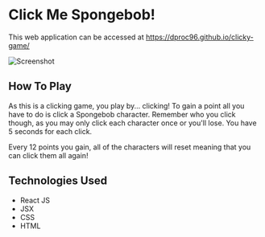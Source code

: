 # Click Me Spongebob!

This web application can be accessed at https://dproc96.github.io/clicky-game/

![Screenshot](https://i.imgur.com/20Ig0ih.png)

## How To Play

As this is a clicking game, you play by... clicking! To gain a point all you have to do is click a Spongebob character. Remember who you click though, as you may only click each character once or you'll lose. You have 5 seconds for each click.

Every 12 points you gain, all of the characters will reset meaning that you can click them all again!

## Technologies Used

* React JS
* JSX
* CSS
* HTML
